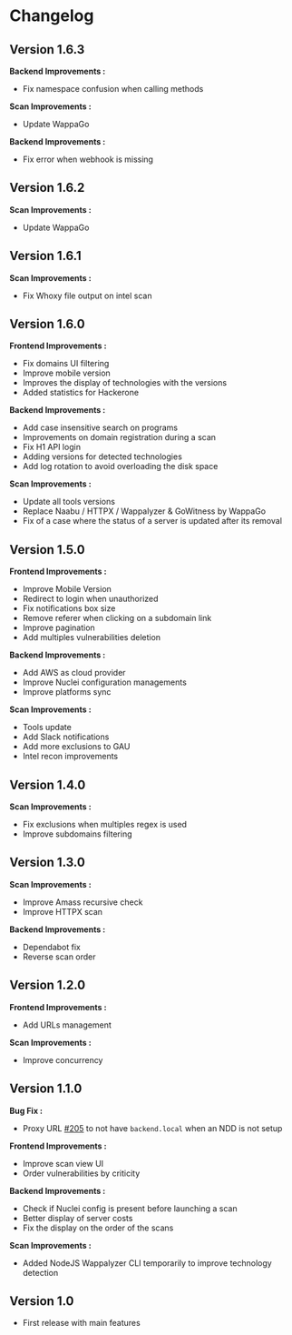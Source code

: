 # Changelog

## Version 1.6.3

**Backend Improvements :**

- Fix namespace confusion when calling methods

**Scan Improvements :**

- Update WappaGo

**Backend Improvements :**

- Fix error when webhook is missing

## Version 1.6.2

**Scan Improvements :**

- Update WappaGo

## Version 1.6.1

**Scan Improvements :**

- Fix Whoxy file output on intel scan

## Version 1.6.0

**Frontend Improvements :**

- Fix domains UI filtering
- Improve mobile version
- Improves the display of technologies with the versions
- Added statistics for Hackerone

**Backend Improvements :**

- Add case insensitive search on programs
- Improvements on domain registration during a scan
- Fix H1 API login
- Adding versions for detected technologies
- Add log rotation to avoid overloading the disk space

**Scan Improvements :**

- Update all tools versions
- Replace Naabu / HTTPX / Wappalyzer & GoWitness by WappaGo
- Fix of a case where the status of a server is updated after its removal

## Version 1.5.0

**Frontend Improvements :**

- Improve Mobile Version
- Redirect to login when unauthorized
- Fix notifications box size
- Remove referer when clicking on a subdomain link
- Improve pagination
- Add multiples vulnerabilities deletion

**Backend Improvements :**

- Add AWS as cloud provider
- Improve Nuclei configuration managements
- Improve platforms sync

**Scan Improvements :**

- Tools update
- Add Slack notifications
- Add more exclusions to GAU
- Intel recon improvements

## Version 1.4.0

**Scan Improvements :**

- Fix exclusions when multiples regex is used
- Improve subdomains filtering

## Version 1.3.0

**Scan Improvements :**

- Improve Amass recursive check
- Improve HTTPX scan

**Backend Improvements :**

- Dependabot fix
- Reverse scan order

## Version 1.2.0

**Frontend Improvements :**

- Add URLs management

**Scan Improvements :**

- Improve concurrency

## Version 1.1.0
**Bug Fix :**

- Proxy URL [#205](https://github.com/EasyRecon/Hunt3r/pull/205) to not have `backend.local` when an NDD is not setup

**Frontend Improvements :**

- Improve scan view UI
- Order vulnerabilities by criticity

**Backend Improvements :**

- Check if Nuclei config is present before launching a scan
- Better display of server costs
- Fix the display on the order of the scans

**Scan Improvements :**

- Added NodeJS Wappalyzer CLI temporarily to improve technology detection

## Version 1.0
- First release with main features